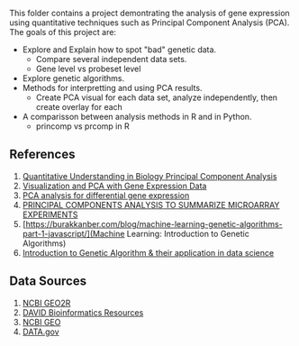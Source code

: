 This folder contains a project demontrating the analysis of gene expression using quantitative techniques such as 
Principal Component Analysis (PCA). The goals of this project are:
* Explore and Explain how to spot "bad" genetic data.
  * Compare several independent data sets.
  * Gene level vs probeset level
* Explore genetic algorithms.
* Methods for interpretting and using PCA results.
  * Create PCA visual for each data set, analyze independently, then create overlay for each
* A comparisson between analysis methods in R and in Python.
  * princomp vs prcomp in R

## References
1. [Quantitative Understanding in Biology Principal Component Analysis](http://physiology.med.cornell.edu/people/banfelder/qbio/lecture_notes/3.4_Principal_component_analysis.pdf)
2. [Visualization and PCA with
Gene Expression Data](http://math.usu.edu/jrstevens/stat5570/2.4.Visualization.pdf)
3. [PCA analysis for differential gene expression](https://www.biostars.org/p/217101/)
4. [PRINCIPAL COMPONENTS ANALYSIS TO SUMMARIZE MICROARRAY EXPERIMENTS](https://www.ncbi.nlm.nih.gov/pmc/articles/PMC2669932/)
5. [https://burakkanber.com/blog/machine-learning-genetic-algorithms-part-1-javascript/](Machine Learning: Introduction to Genetic Algorithms)
6. [Introduction to Genetic Algorithm & their application in data science](https://www.analyticsvidhya.com/blog/2017/07/introduction-to-genetic-algorithm/)


## Data Sources
1. [NCBI GEO2R](https://www.ncbi.nlm.nih.gov/geo/geo2r/)
2. [DAVID Bioinformatics Resources](https://david.ncifcrf.gov/)
3. [NCBI GEO](https://www.ncbi.nlm.nih.gov/gds)
4. [DATA.gov](https://catalog.data.gov/dataset?tags=genetics)
